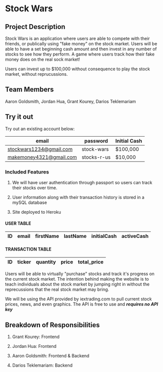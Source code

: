 # Stock Wars

## Project Description

Stock Wars is an application where users are able to compete with their friends, or publically using "fake money" on the stock market. Users will be able to have a set beginning cash amount and then invest in any number of stocks to see how they perform.
A game where users track how their fake money does on the real sock market!

Users can invest up to $100,000 without consequence to play the stock market, without reprucussions.




## Team Members

Aaron Goldsmith, Jordan Hua, Grant Kourey, Darios Teklemariam

## Try it out 
Try out an existing account below: 

| email          | password |Initial Cash|
|----------------|----------|------------|
|stockwars1234@gmail.com|stock-wars|$100,000|
|makemoney4321@gmail.com|stocks-r-us|$10,000|



### Included Features

1) We will have user authentication through passport so users can track their stocks over time.

2) User information along with their transaction history is stored in a mySQL database 

3) Site deployed to Heroku

#### **USER TABLE**

| ID             | email    | firstName | lastName | initialCash | activeCash |
|----------------|----------|-----------|----------|-------------|------------|

#### **TRANSACTION TABLE**

| ID 	| ticker 	| quantity 	| price 	| total_price 	|
|----	|--------	|----------	|--------	|-------------	|


Users will be able to virtually "purchase" stocks and track it's progress on the current stock market. The intention behind making the website is to teach individuals about the stock market by jumping right in without the reprecussions that the real stock market may bring. 

We will be using the API provided by iextrading.com to pull current stock prices, news, and even graphics. The API is free to use and _**requires no API key**_



## Breakdown of Responsibilities

1) Grant Kourey: Frontend 

2) Jordan Hua: Frontend

3) Aaron Goldsmith: Frontend & Backend

4) Darios Teklemariam: Backend
